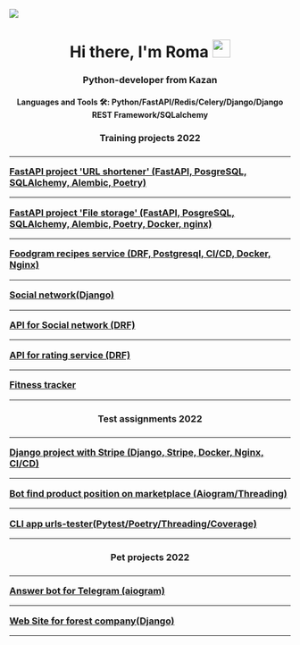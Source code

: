 ![](https://komarev.com/ghpvc/?username=RomaLosev)

<h1 align='center'>Hi there, I'm Roma</a> 
<img src='https://github.com/blackcater/blackcater/raw/main/images/Hi.gif' height='32'/></h1>
<h3 align='center'>Python-developer from Kazan</h3>

<h4 align='center'>Languages and Tools 🛠: Python/FastAPI/Redis/Celery/Django/Django REST Framework/SQLalchemy</h4>
<h3 align='center'> Training projects 2022<h3>
<hr>
<div>
<a href='https://github.com/RomaLosev/async-python-sprint-4'> FastAPI project 'URL shortener' (FastAPI, PosgreSQL, SQLAlchemy, Alembic, Poetry)</a> <br>
<hr>
<a href='https://github.com/RomaLosev/async-python-sprint-5'> FastAPI project 'File storage' (FastAPI, PosgreSQL, SQLAlchemy, Alembic, Poetry, Docker, nginx)</a> <br>
<hr>
<a href='https://github.com/RomaLosev/foodgram-project-react'> Foodgram recipes service (DRF, Postgresql, CI/CD, Docker, Nginx) </a>
<hr>
<a href='https://github.com/RomaLosev/hw05_final'> Social network(Django) </a> <br>
<hr>
<a href='https://github.com/RomaLosev/api_final_yatube'> API for Social network (DRF) </a> <br>
<hr>
<a href='https://github.com/RomaLosev/yamdb_final'> API for rating service (DRF) </a> <br>
<hr>
<a href='https://github.com/RomaLosev/fitnes-tracker'> Fitness tracker </a> <br>
<hr>
<h4 align='center'> Test assignments 2022<h4>
<hr>
<a href='https://github.com/RomaLosev/payment_page'> Django project with Stripe (Django, Stripe, Docker, Nginx, CI/CD)</a> <br>
<hr>
<a href='https://github.com/RomaLosev/wild_bot'> Bot find product position on marketplace (Aiogram/Threading)</a><br>
<hr>
<a href='https://github.com/RomaLosev/urls_test'> CLI app urls-tester(Pytest/Poetry/Threading/Coverage)</a> <br>
<hr>
  <h4 align='center'> Pet projects 2022<h4>
<hr>
<a href='https://github.com/RomaLosev/tg_answer_bot'>Answer bot for Telegram (aiogram)</a> <br>
<hr>
<a href='https://github.com/RomaLosev/lesovod'> Web Site for forest company(Django) </a> <br>
<hr>
  </div>
